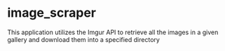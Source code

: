 # image_scraper

This application utilizes the Imgur API to retrieve all the images in a given gallery and download them into
a specified directory